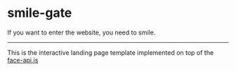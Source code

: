 # smile-gate
If you want to enter the website, you need to smile.
***
This is the interactive landing page template implemented on top of the [face-api.js](https://github.com/justadudewhohacks/face-api.js)

